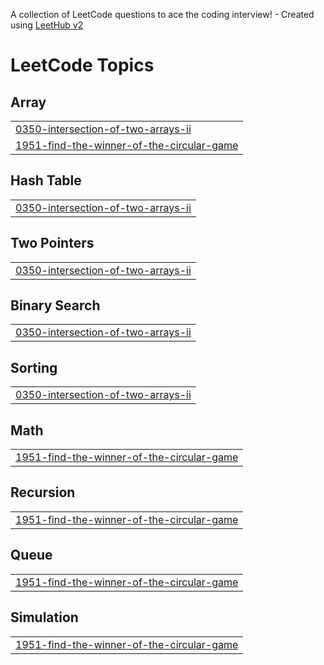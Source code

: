A collection of LeetCode questions to ace the coding interview! - Created using [LeetHub v2](https://github.com/arunbhardwaj/LeetHub-2.0)
<!---LeetCode Topics Start-->
# LeetCode Topics
## Array
|  |
| ------- |
| [0350-intersection-of-two-arrays-ii](https://github.com/PrajwalKorade0212/Leet_Code/tree/master/0350-intersection-of-two-arrays-ii) |
| [1951-find-the-winner-of-the-circular-game](https://github.com/PrajwalKorade0212/Leet_Code/tree/master/1951-find-the-winner-of-the-circular-game) |
## Hash Table
|  |
| ------- |
| [0350-intersection-of-two-arrays-ii](https://github.com/PrajwalKorade0212/Leet_Code/tree/master/0350-intersection-of-two-arrays-ii) |
## Two Pointers
|  |
| ------- |
| [0350-intersection-of-two-arrays-ii](https://github.com/PrajwalKorade0212/Leet_Code/tree/master/0350-intersection-of-two-arrays-ii) |
## Binary Search
|  |
| ------- |
| [0350-intersection-of-two-arrays-ii](https://github.com/PrajwalKorade0212/Leet_Code/tree/master/0350-intersection-of-two-arrays-ii) |
## Sorting
|  |
| ------- |
| [0350-intersection-of-two-arrays-ii](https://github.com/PrajwalKorade0212/Leet_Code/tree/master/0350-intersection-of-two-arrays-ii) |
## Math
|  |
| ------- |
| [1951-find-the-winner-of-the-circular-game](https://github.com/PrajwalKorade0212/Leet_Code/tree/master/1951-find-the-winner-of-the-circular-game) |
## Recursion
|  |
| ------- |
| [1951-find-the-winner-of-the-circular-game](https://github.com/PrajwalKorade0212/Leet_Code/tree/master/1951-find-the-winner-of-the-circular-game) |
## Queue
|  |
| ------- |
| [1951-find-the-winner-of-the-circular-game](https://github.com/PrajwalKorade0212/Leet_Code/tree/master/1951-find-the-winner-of-the-circular-game) |
## Simulation
|  |
| ------- |
| [1951-find-the-winner-of-the-circular-game](https://github.com/PrajwalKorade0212/Leet_Code/tree/master/1951-find-the-winner-of-the-circular-game) |
<!---LeetCode Topics End-->